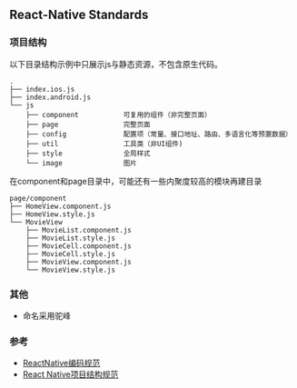 ## React-Native Standards
### 项目结构

以下目录结构示例中只展示js与静态资源，不包含原生代码。

```
.
├── index.ios.js
├── index.android.js
└── js
    ├── component           可复用的组件（非完整页面）
    ├── page                完整页面
    ├── config              配置项（常量、接口地址、路由、多语言化等预置数据）
    ├── util                工具类（非UI组件)
    ├── style               全局样式
    └── image               图片
```

在component和page目录中，可能还有一些内聚度较高的模块再建目录

```
page/component
├── HomeView.component.js
├── HomeView.style.js
└── MovieView
    ├── MovieList.component.js          
    ├── MovieList.style.js          
    ├── MovieCell.component.js          
    ├── MovieCell.style.js              
    ├── MovieView.component.js          
    └── MovieView.style.js              
```

### 其他
* 命名采用驼峰

### 参考
* [ReactNative编码规范](https://github.com/cnsnake11/blog/blob/master/ReactNative%E5%BC%80%E5%8F%91%E8%A7%84%E8%8C%83/%E7%BC%96%E7%A0%81%E8%A7%84%E8%8C%83.md)
* [React Native项目结构规范](https://github.com/sunnylqm/react-native-project-structure-guide)